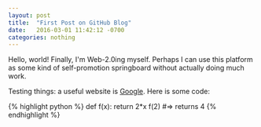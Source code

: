 ```yaml
---
layout: post
title:  "First Post on GitHub Blog"
date:   2016-03-01 11:42:12 -0700
categories: nothing
---
```

Hello, world! Finally, I'm Web-2.0ing myself. Perhaps I can use this platform as some kind of self-promotion springboard without actually doing much work.

Testing things: a useful website is [Google][goog]. Here is some code:

{% highlight python %}
def f(x):
    return 2*x
f(2)
#=> returns 4
{% endhighlight %}

[goog]: https://www.google.com
